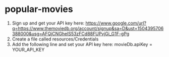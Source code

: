 # popular-movies

1. Sign up and get your API key here: https://www.google.com/url?q=https://www.themoviedb.org/account/signup&sa=D&ust=1504395706388000&usg=AFQjCNGhelS53zFCd88FUPvjGi_G1F-gPg
2. Create a file called resources/Credentials
3. Add the following line and set your API key here: movieDb.apiKey = YOUR_API_KEY